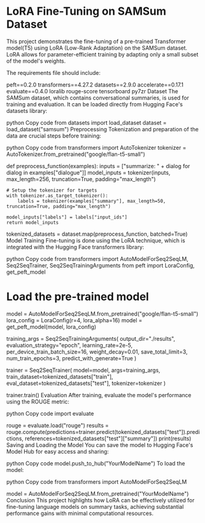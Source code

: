 # LoRA Fine-Tuning on SAMSum Dataset

This project demonstrates the fine-tuning of a pre-trained Transformer model(T5) using LoRA (Low-Rank Adaptation) on the SAMSum dataset. 
LoRA allows for parameter-efficient training by adapting only a small subset of the model's weights.

The requirements file should include:

peft==0.2.0
transformers==4.27.2
datasets==2.9.0
accelerate==0.17.1
evaluate==0.4.0
loralib
rouge-score
tensorboard
py7zr
Dataset
The SAMSum dataset, which contains conversational summaries, is used for training and evaluation. It can be loaded directly from Hugging Face's datasets library:

python
Copy code
from datasets import load_dataset
dataset = load_dataset("samsum")
Preprocessing
Tokenization and preparation of the data are crucial steps before training:

python
Copy code
from transformers import AutoTokenizer
tokenizer = AutoTokenizer.from_pretrained("google/flan-t5-small")

def preprocess_function(examples):
    inputs = ["summarize: " + dialog for dialog in examples["dialogue"]]
    model_inputs = tokenizer(inputs, max_length=256, truncation=True, padding="max_length")

    # Setup the tokenizer for targets
    with tokenizer.as_target_tokenizer():
        labels = tokenizer(examples["summary"], max_length=50, truncation=True, padding="max_length")

    model_inputs["labels"] = labels["input_ids"]
    return model_inputs

tokenized_datasets = dataset.map(preprocess_function, batched=True)
Model Training
Fine-tuning is done using the LoRA technique, which is integrated with the Hugging Face transformers library:

python
Copy code
from transformers import AutoModelForSeq2SeqLM, Seq2SeqTrainer, Seq2SeqTrainingArguments
from peft import LoraConfig, get_peft_model

# Load the pre-trained model
model = AutoModelForSeq2SeqLM.from_pretrained("google/flan-t5-small")
lora_config = LoraConfig(r=4, lora_alpha=16)
model = get_peft_model(model, lora_config)

training_args = Seq2SeqTrainingArguments(
    output_dir="./results",
    evaluation_strategy="epoch",
    learning_rate=2e-5,
    per_device_train_batch_size=16,
    weight_decay=0.01,
    save_total_limit=3,
    num_train_epochs=3,
    predict_with_generate=True
)

trainer = Seq2SeqTrainer(
    model=model,
    args=training_args,
    train_dataset=tokenized_datasets["train"],
    eval_dataset=tokenized_datasets["test"],
    tokenizer=tokenizer
)

trainer.train()
Evaluation
After training, evaluate the model's performance using the ROUGE metric:

python
Copy code
import evaluate

rouge = evaluate.load("rouge")
results = rouge.compute(predictions=trainer.predict(tokenized_datasets["test"]).predictions, references=tokenized_datasets["test"]["summary"])
print(results)
Saving and Loading the Model
You can save the model to Hugging Face's Model Hub for easy access and sharing:

python
Copy code
model.push_to_hub("YourModelName")
To load the model:

python
Copy code
from transformers import AutoModelForSeq2SeqLM

model = AutoModelForSeq2SeqLM.from_pretrained("YourModelName")
Conclusion
This project highlights how LoRA can be effectively utilized for fine-tuning language models on summary tasks, achieving substantial performance gains with minimal computational resources.
